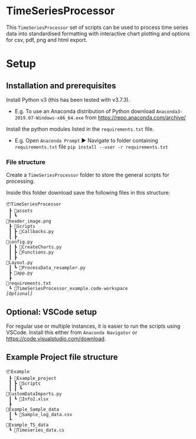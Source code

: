 # TimeSeriesProcessor

This `TimeSeriesProcessor` set of scripts can be used to process time series data into standardised formatting with interactive chart plotting and options for csv, pdf, png and html export.

# Setup

## Installation and prerequisites

Install Python v3 (this has been tested with v3.7.3).

- E.g. To use an Anaconda distribution of Python download `Anaconda3-2019.07-Windows-x86_64.exe` from https://repo.anaconda.com/archive/

Install the python modules listed in the `requirements.txt` file.

- E.g. Open `Anaconda Prompt` ▶ Navigate to folder containing `requirements.txt` file `pip install --user -r requirements.txt`

### File structure

Create a `TimeSeriesProcessor` folder to store the general scripts for processing.

Inside this folder download save the following files in this structure:

<code>📦TimeSeriesProcessor<br>
┣ 📂assets<br>
┃ ┗ 📜header_image.png<br>
┣ 📂Scripts<br>
┃ ┣ 📜Callbacks.py<br>
┃ ┣ 📜config.py<br>
┃ ┣ 📜CreateCharts.py<br>
┃ ┣ 📜Functions.py<br>
┃ ┣ 📜Layout.py<br>
┃ ┗ 📜ProcessData_resampler.py<br>
┣ 📜app.py<br>
┣ 📜requirements.txt<br>
┗ 📜TimeSeriesProcessor_example.code-workspace <i>[Optional]</i></code>

## Optional: VSCode setup

For regular use or multiple instances, it is easier to run the scripts using VSCode. Install this either from `Anaconda Navigator` or  https://code.visualstudio.com/download.



## Example Project file structure

<code>📦Example<br>
┣ 📂Example_project<br>
┃ ┣ 📂Scripts<br>
┃ ┃ ┗ 📜CustomDataImports.py<br>
┃ ┗ 📜Info2.xlsx<br>
┣ 📂Example_Sample_data<br>
┃ ┗ 📜Sample_log_data.csv<br>
┗ 📂Example_TS_data<br>
┗ 📜Timeseries_data.cs<br></code>





